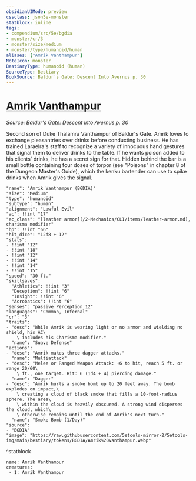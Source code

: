 ```yaml
---
obsidianUIMode: preview
cssclass: json5e-monster
statblock: inline
tags:
- compendium/src/5e/bgdia
- monster/cr/3
- monster/size/medium
- monster/type/humanoid/human
aliases: ["Amrik Vanthampur"]
NoteIcon: monster
BestiaryType: humanoid (human)
SourceType: Bestiary
BookSource: Baldur's Gate: Descent Into Avernus p. 30
---
```

# [Amrik Vanthampur](2-Mechanics\CLI\bestiary\npc/amrik-vanthampur-bgdia.md)
*Source: Baldur's Gate: Descent Into Avernus p. 30*  

Second son of Duke Thalamra Vanthampur of Baldur's Gate. Amrik loves to exchange pleasantries over drinks before conducting business. He has trained Laraelra's staff to recognize a variety of innocuous hand gestures that signal them to deliver drinks to the table. If he wants poison added to his clients' drinks, he has a secret sign for that. Hidden behind the bar is a small bottle containing four doses of torpor (see "Poisons" in chapter 8 of the Dungeon Master's Guide), which the kenku bartender can use to spike drinks when Amrik gives the signal.

```statblock
"name": "Amrik Vanthampur (BGDIA)"
"size": "Medium"
"type": "humanoid"
"subtype": "human"
"alignment": "Lawful Evil"
"ac": !!int "17"
"ac_class": "[leather armor](/2-Mechanics/CLI/items/leather-armor.md), charisma modifier"
"hp": !!int "66"
"hit_dice": "12d8 + 12"
"stats":
- !!int "12"
- !!int "18"
- !!int "12"
- !!int "14"
- !!int "14"
- !!int "15"
"speed": "30 ft."
"skillsaves":
  "Athletics": !!int "3"
  "Deception": !!int "6"
  "Insight": !!int "6"
  "Acrobatics": !!int "6"
"senses": "passive Perception 12"
"languages": "Common, Infernal"
"cr": "3"
"traits":
- "desc": "While Amrik is wearing light or no armor and wielding no shield, his AC\
    \ includes his Charisma modifier."
  "name": "Suave Defense"
"actions":
- "desc": "Amrik makes three dagger attacks."
  "name": "Multiattack"
- "desc": "Melee or Ranged Weapon Attack: +6 to hit, reach 5 ft. or range 20/60\
    \ ft., one target. Hit: 6 (1d4 + 4) piercing damage."
  "name": "Dagger"
- "desc": "Amrik hurls a smoke bomb up to 20 feet away. The bomb explodes on impact,\
    \ creating a cloud of black smoke that fills a 10-foot-radius sphere. The area\
    \ within the cloud is heavily obscured. A strong wind disperses the cloud, which\
    \ otherwise remains until the end of Amrik's next turn."
  "name": "Smoke Bomb (1/Day)"
"source":
- "BGDIA"
"image": "https://raw.githubusercontent.com/5etools-mirror-2/5etools-img/main/bestiary/tokens/BGDIA/Amrik%20Vanthampur.webp"
```
^statblock

```encounter-table
name: Amrik Vanthampur
creatures:
 - 1: Amrik Vanthampur
```